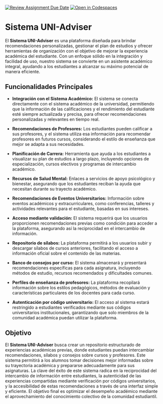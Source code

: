 [![Review Assignment Due Date](https://classroom.github.com/assets/deadline-readme-button-22041afd0340ce965d47ae6ef1cefeee28c7c493a6346c4f15d667ab976d596c.svg)](https://classroom.github.com/a/Ql3zNhp1)
[![Open in Codespaces](https://classroom.github.com/assets/launch-codespace-2972f46106e565e64193e422d61a12cf1da4916b45550586e14ef0a7c637dd04.svg)](https://classroom.github.com/open-in-codespaces?assignment_repo_id=18683975)
# Sistema UNI-Adviser

El **Sistema UNI-Adviser** es una plataforma diseñada para brindar recomendaciones personalizadas, gestionar el plan de estudios y ofrecer herramientas de organización con el objetivo de mejorar la experiencia académica del estudiante. Con un enfoque sólido en la integración y facilidad de uso, nuestro sistema se convierte en un asistente académico integral, ayudando a los estudiantes a alcanzar su máximo potencial de manera eficiente.

## Funcionalidades Principales

- **Integración con el Sistema Académico:** El sistema se conecta directamente con el sistema académico de la universidad, permitiendo que la información de las calificaciones y el rendimiento del estudiante esté siempre actualizada y precisa, para ofrecer recomendaciones personalizadas y relevantes en tiempo real.

- **Recomendaciones de Profesores:** Los estudiantes pueden calificar a sus profesores, y el sistema utiliza esa información para recomendar profesores en futuros cursos, considerando el estilo de enseñanza que mejor se adapta a sus necesidades.

- **Planificación de Carrera:** Herramienta que ayuda a los estudiantes a visualizar su plan de estudios a largo plazo, incluyendo opciones de especialización, cursos electivos y programas de intercambio académico.

- **Recursos de Salud Mental:** Enlaces a servicios de apoyo psicológico y bienestar, asegurando que los estudiantes reciban la ayuda que necesitan durante su trayecto académico.

- **Recomendaciones de Eventos Universitarios:** Información sobre eventos académicos y extracurriculares, como conferencias, talleres y actividades relevantes para el estudiante, basadas en sus intereses.
  
- **Acceso mediante validación:** El sistema requerirá que los usuarios proporcionen recomendaciones previas como condición para acceder a la plataforma, asegurando así la reciprocidad en el intercambio de información.
  
- **Repositorio de sílabos:** La plataforma permitirá a los usuarios subir y descargar sílabos de cursos anteriores, facilitando el acceso a información oficial sobre el contenido de las materias.
  
- **Banco de consejos por curso:** El sistema almacenará y presentará recomendaciones específicas para cada asignatura, incluyendo métodos de estudio, recursos recomendados y dificultades comunes.
  
- **Perfiles de enseñanza de profesores:** La plataforma recopilará información sobre los estilos pedagógicos, métodos de evaluación y características particulares de los docentes para cada curso.
  
- **Autenticación por código universitario:** El acceso al sistema estará restringido a estudiantes verificados mediante sus códigos universitarios institucionales, garantizando que solo miembros de la comunidad académica puedan utilizar la plataforma.

## Objetivo

El **Sistema UNI-Adviser** busca crear un repositorio estructurado de experiencias académicas previas, donde estudiantes puedan intercambiar recomendaciones, sílabos y consejos sobre cursos y profesores. Este sistema permitirá a los alumnos tomar decisiones mejor informadas sobre su trayectoria académica y prepararse adecuadamente para sus asignaturas.
La clave del éxito de este sistema radica en la reciprocidad del intercambio de información entre estudiantes, la autenticidad de las experiencias compartidas mediante verificación por códigos universitarios, y la accesibilidad de estas recomendaciones a través de una interfaz simple y eficiente. El objetivo final es optimizar el desempeño académico mediante el aprovechamiento del conocimiento colectivo de la comunidad estudiantil.
